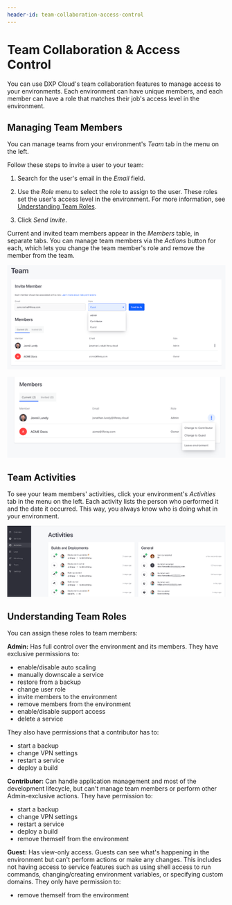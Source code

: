 ```yaml
---
header-id: team-collaboration-access-control
---
```


# Team Collaboration & Access Control

You can use DXP Cloud's team collaboration features to manage access to your 
environments. Each environment can have unique members, and each member can have 
a role that matches their job's access level in the environment. 

## Managing Team Members

You can manage teams from your environment's *Team* tab in the menu on the left. 

Follow these steps to invite a user to your team: 

1.  Search for the user's email in the *Email* field. 

2.  Use the *Role* menu to select the role to assign to the user. These roles 
    set the user's access level in the environment. For more information, see 
    [Understanding Team Roles](#understanding-team-roles). 

3.  Click *Send Invite*. 

Current and invited team members appear in the *Members* table, in separate 
tabs. You can manage team members via the *Actions* button for each, which lets 
you change the team member's role and remove the member from the team. 

![Figure 1: The Team tab shows your team members and lets you invite new ones.](../../images/invite-member.png)

![Figure 2: Use the Actions button to manage each team member.](../../images/manage-members.png)

## Team Activities

To see your team members' activities, click your environment's *Activities* tab 
in the menu on the left. Each activity lists the person who performed it and the 
date it occurred. This way, you always know who is doing what in your 
environment. 

![Figure 3: The Activities tab shows your team's activities.](../../images/team-activities.png)

## Understanding Team Roles

You can assign these roles to team members: 

**Admin:** Has full control over the environment and its members. They have 
exclusive permissions to: 

- enable/disable auto scaling
- manually downscale a service
- restore from a backup
- change user role
- invite members to the environment
- remove members from the environment
- enable/disable support access
- delete a service

They also have permissions that a contributor has to: 

- start a backup
- change VPN settings
- restart a service
- deploy a build

**Contributor:** Can handle application management and most of the development 
lifecycle, but can't manage team members or perform other Admin-exclusive 
actions. They have permission to: 

- start a backup
- change VPN settings
- restart a service
- deploy a build
- remove themself from the environment

**Guest:** Has view-only access. Guests can see what's happening in the 
environment but can't perform actions or make any changes. This includes not 
having access to service features such as using shell access to run commands, 
changing/creating environment variables, or specifying custom domains. They only 
have permission to: 

- remove themself from the environment
